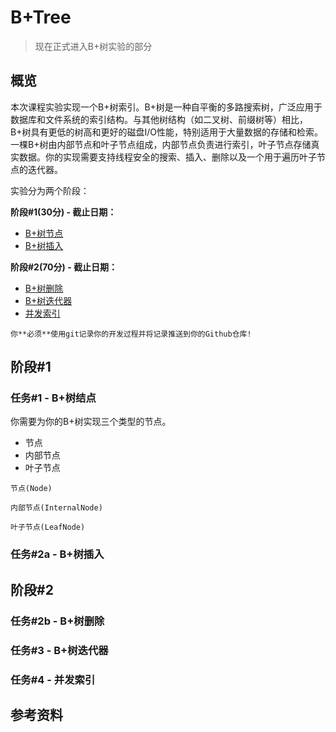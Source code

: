 # B+Tree

> 现在正式进入B+树实验的部分

## 概览

本次课程实验实现一个B+树索引。B+树是一种自平衡的多路搜索树，广泛应用于数据库和文件系统的索引结构。与其他树结构（如二叉树、前缀树等）相比，B+树具有更低的树高和更好的磁盘I/O性能，特别适用于大量数据的存储和检索。一棵B+树由内部节点和叶子节点组成，内部节点负责进行索引，叶子节点存储真实数据。你的实现需要支持线程安全的搜索、插入、删除以及一个用于遍历叶子节点的迭代器。

实验分为两个阶段：

**阶段#1(30分) - 截止日期：**
- [B+树节点](#任务1---b树结点)
- [B+树插入](#任务2a---b树插入)

**阶段#2(70分) - 截止日期：**
- [B+树删除](#任务2b---b树删除)
- [B+树迭代器](#任务3---b树迭代器)
- [并发索引](#任务4---并发索引)

```admonish warning
你**必须**使用git记录你的开发过程并将记录推送到你的Github仓库!
```

## 阶段#1

### 任务#1 - B+树结点

你需要为你的B+树实现三个类型的节点。
- 节点
- 内部节点
- 叶子节点

```admonish
节点(Node)
```

```admonish
内部节点(InternalNode)
```

```admonish
叶子节点(LeafNode)
```

### 任务#2a - B+树插入

## 阶段#2

### 任务#2b - B+树删除

### 任务#3 - B+树迭代器

### 任务#4 - 并发索引

## 参考资料

